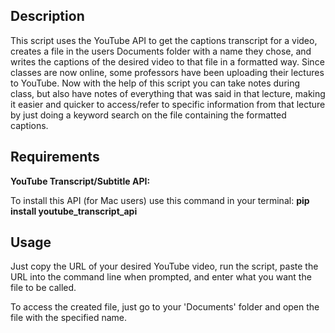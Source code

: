 ## Description

This script uses the YouTube API to get the captions transcript for a video, creates a file in the users Documents folder with a name they chose, and writes the captions of the desired video to that file in a formatted way. Since classes are now online, some professors have been uploading their lectures to YouTube. Now with the help of this script you can take notes during class, but also have notes of everything that was said in that lecture, making it easier and quicker to access/refer to specific information from that lecture by just doing a keyword search on the file containing the formatted captions.

## Requirements

__YouTube Transcript/Subtitle API:__

To install this API (for Mac users) use this command in your terminal: **pip install youtube_transcript_api**

## Usage

Just copy the URL of your desired YouTube video, run the script, paste the URL into the command line when prompted, and enter what you want the file to be called.


To access the created file, just go to your 'Documents' folder and open the file with the specified name.
